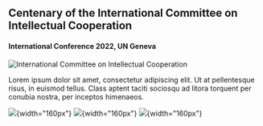 ## Centenary of the International Committee on Intellectual Cooperation
#### International Conference 2022, UN Geneva

![International Committee on Intellectual Cooperation](https://raw.githubusercontent.com/grandjeanmartin/intellectualcooperation/gh-pages/images/intellectualcooperationconference2022.png)

Lorem ipsum dolor sit amet, consectetur adipiscing elit. Ut at pellentesque risus, in euismod tellus. Class aptent taciti sociosqu ad litora torquent per conubia nostra, per inceptos himenaeos.

![](https://raw.githubusercontent.com/grandjeanmartin/intellectualcooperation/gh-pages/images/UNOG_library.png){width="160px"} ![](https://raw.githubusercontent.com/grandjeanmartin/intellectualcooperation/gh-pages/images/SwissNationalScienceFoundation.png){width="160px"} ![](https://raw.githubusercontent.com/grandjeanmartin/intellectualcooperation/gh-pages/images/UNIL_hist.png){width="160px"}


